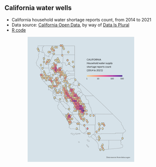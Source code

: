 ## California water wells

* California household water shortage reports count, from 2014 to 2021
* Data source: [California Open Data](https://data.ca.gov/dataset/household-water-supply-shortage-reporting-system-data), by way of [Data Is Plural](https://www.data-is-plural.com/archive/2021-12-22-edition/)
* [R code](https://github.com/leeolney3/Tables/blob/main/2022/CA_water/CA_water.R)

<p align="center"><img src="https://github.com/leeolney3/Tables/blob/main/2022/CA_water/CA_water.png" width="70%"></p>
